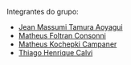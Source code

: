Integrantes do grupo:

- [Jean Massumi Tamura Aoyagui](https://github.com/Jean-Massumi)
- [Matheus Foltran Consonni](https://github.com/MatheusFoltran)
- [Matheus Kochepki Campaner](https://github.com/m4theuszx)
- [Thiago Henrique Calvi ](https://github.com/thiagocalvi)
